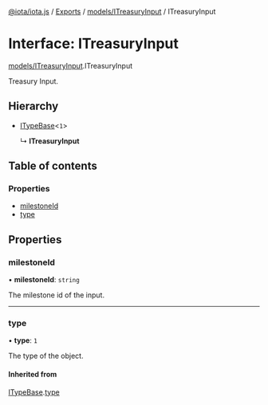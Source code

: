 [@iota/iota.js](../README.md) / [Exports](../modules.md) / [models/ITreasuryInput](../modules/models_itreasuryinput.md) / ITreasuryInput

# Interface: ITreasuryInput

[models/ITreasuryInput](../modules/models_itreasuryinput.md).ITreasuryInput

Treasury Input.

## Hierarchy

- [ITypeBase](models_itypebase.itypebase.md)<``1``\>

  ↳ **ITreasuryInput**

## Table of contents

### Properties

- [milestoneId](models_itreasuryinput.itreasuryinput.md#milestoneid)
- [type](models_itreasuryinput.itreasuryinput.md#type)

## Properties

### milestoneId

• **milestoneId**: `string`

The milestone id of the input.

___

### type

• **type**: ``1``

The type of the object.

#### Inherited from

[ITypeBase](models_itypebase.itypebase.md).[type](models_itypebase.itypebase.md#type)
